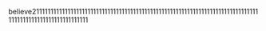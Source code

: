 believe21111111111111111111111111111111111111111111111111111111111111111111111111111111111111111111111111111111111
